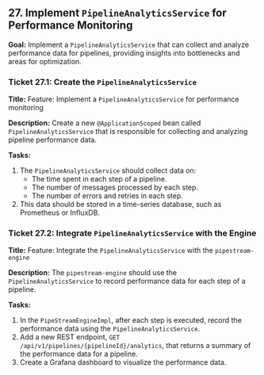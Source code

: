 ## 27. Implement `PipelineAnalyticsService` for Performance Monitoring

**Goal:** Implement a `PipelineAnalyticsService` that can collect and analyze performance data for pipelines, providing insights into bottlenecks and areas for optimization.

### Ticket 27.1: Create the `PipelineAnalyticsService`

**Title:** Feature: Implement a `PipelineAnalyticsService` for performance monitoring

**Description:**
Create a new `@ApplicationScoped` bean called `PipelineAnalyticsService` that is responsible for collecting and analyzing pipeline performance data.

**Tasks:**
1.  The `PipelineAnalyticsService` should collect data on:
    *   The time spent in each step of a pipeline.
    *   The number of messages processed by each step.
    *   The number of errors and retries in each step.
2.  This data should be stored in a time-series database, such as Prometheus or InfluxDB.

### Ticket 27.2: Integrate `PipelineAnalyticsService` with the Engine

**Title:** Feature: Integrate the `PipelineAnalyticsService` with the `pipestream-engine`

**Description:**
The `pipestream-engine` should use the `PipelineAnalyticsService` to record performance data for each step of a pipeline.

**Tasks:**
1.  In the `PipeStreamEngineImpl`, after each step is executed, record the performance data using the `PipelineAnalyticsService`.
2.  Add a new REST endpoint, `GET /api/v1/pipelines/{pipelineId}/analytics`, that returns a summary of the performance data for a pipeline.
3.  Create a Grafana dashboard to visualize the performance data.

